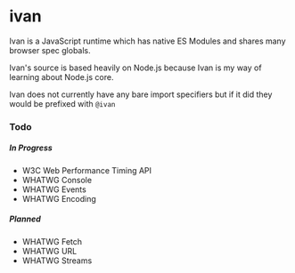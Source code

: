 # ivan

Ivan is a JavaScript runtime which has native ES Modules and shares many browser spec globals.

Ivan's source is based heavily on Node.js because Ivan is my way of learning about Node.js core.

Ivan does not currently have any bare import specifiers but if it did they would be prefixed with `@ivan`

### Todo

##### In Progress

- W3C Web Performance Timing API
- WHATWG Console
- WHATWG Events
- WHATWG Encoding

##### Planned

- WHATWG Fetch
- WHATWG URL
- WHATWG Streams

